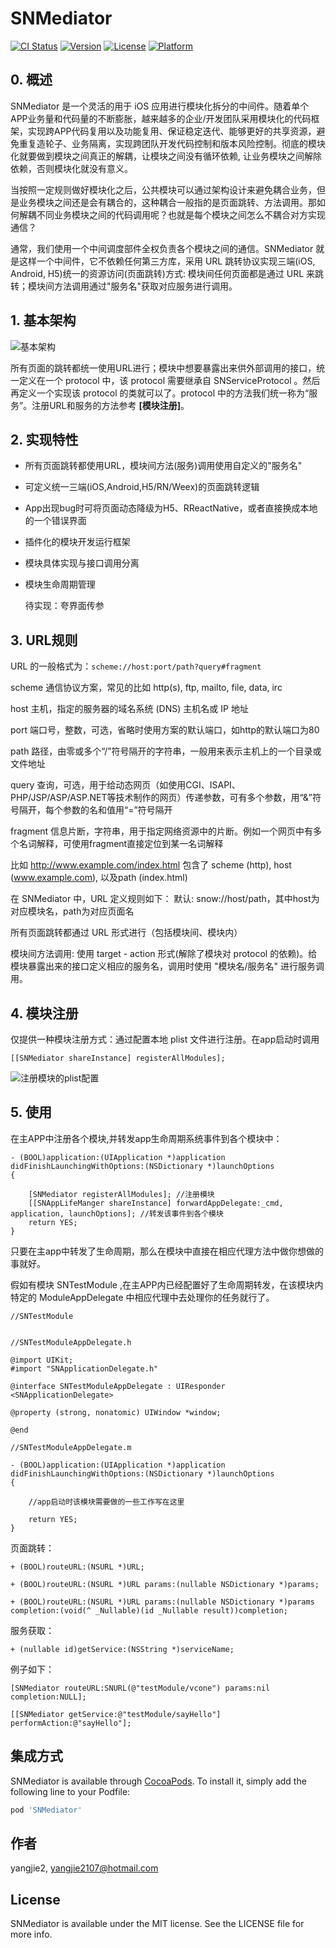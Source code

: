 # SNMediator

[![CI Status](http://img.shields.io/travis/yangjie2/SNMediator.svg?style=flat)](https://travis-ci.org/yangjie2/SNMediator)
[![Version](https://img.shields.io/cocoapods/v/SNMediator.svg?style=flat)](http://cocoapods.org/pods/SNMediator)
[![License](https://img.shields.io/cocoapods/l/SNMediator.svg?style=flat)](http://cocoapods.org/pods/SNMediator)
[![Platform](https://img.shields.io/cocoapods/p/SNMediator.svg?style=flat)](http://cocoapods.org/pods/SNMediator)


## 0. 概述

SNMediator 是一个灵活的用于 iOS 应用进行模块化拆分的中间件。随着单个APP业务量和代码量的不断膨胀，越来越多的企业/开发团队采用模块化的代码框架，实现跨APP代码复用以及功能复用、保证稳定迭代、能够更好的共享资源，避免重复造轮子、业务隔离，实现跨团队开发代码控制和版本风险控制。彻底的模块化就要做到模块之间真正的解耦，让模块之间没有循环依赖, 让业务模块之间解除依赖，否则模块化就没有意义。

当按照一定规则做好模块化之后，公共模块可以通过架构设计来避免耦合业务，但是业务模块之间还是会有耦合的，这种耦合一般指的是页面跳转、方法调用。那如何解耦不同业务模块之间的代码调用呢？也就是每个模块之间怎么不耦合对方实现通信？

通常，我们使用一个中间调度部件全权负责各个模块之间的通信。SNMediator 就是这样一个中间件，它不依赖任何第三方库，采用 URL 跳转协议实现三端(iOS, Android, H5)统一的资源访问(页面跳转)方式: 模块间任何页面都是通过 URL 来跳转；模块间方法调用通过"服务名"获取对应服务进行调用。


## 1. 基本架构


![基本架构](http://upload-images.jianshu.io/upload_images/2118879-8baf638048dfb0b8.png?imageMogr2/auto-orient/strip%7CimageView2/2/w/1240)

所有页面的跳转都统一使用URL进行；模块中想要暴露出来供外部调用的接口，统一定义在一个 protocol 中，该 protocol 需要继承自 SNServiceProtocol 。然后再定义一个实现该 protocol 的类就可以了。protocol 中的方法我们统一称为“服务”。注册URL和服务的方法参考 **[模块注册]**。


## 2. 实现特性


- 所有页面跳转都使用URL，模块间方法(服务)调用使用自定义的"服务名"
- 可定义统一三端(iOS,Android,H5/RN/Weex)的页面跳转逻辑
- App出现bug时可将页面动态降级为H5、RReactNative，或者直接换成本地的一个错误界面
- 插件化的模块开发运行框架
- 模块具体实现与接口调用分离
- 模块生命周期管理

  待实现：夸界面传参
	
			
## 3. URL规则


URL 的一般格式为：`scheme://host:port/path?query#fragment`

scheme  通信协议方案，常见的比如 http(s), ftp, mailto, file, data,  irc

host  主机，指定的服务器的域名系统 (DNS) 主机名或 IP 地址

port  端口号，整数，可选，省略时使用方案的默认端口，如http的默认端口为80
           
path  路径，由零或多个“/”符号隔开的字符串，一般用来表示主机上的一个目录或文件地址
           
query  查询，可选，用于给动态网页（如使用CGI、ISAPI、PHP/JSP/ASP/ASP.NET等技术制作的网页）传递参数，可有多个参数，用“&”符号隔开，每个参数的名和值用“=”符号隔开

fragment  信息片断，字符串，用于指定网络资源中的片断。例如一个网页中有多个名词解释，可使用fragment直接定位到某一名词解释
           
比如  http://www.example.com/index.html   包含了 scheme (http), host (www.example.com), 以及path (index.html)

在 SNMediator 中，URL 定义规则如下：
默认: snow://host/path，其中host为对应模块名，path为对应页面名

所有页面跳转都通过 URL 形式进行（包括模块间、模块内）


模块间方法调用: 使用 target - action 形式(解除了模块对 protocol 的依赖)。给模块暴露出来的接口定义相应的服务名，调用时使用 "模块名/服务名" 进行服务调用。


## 4. 模块注册

仅提供一种模块注册方式：通过配置本地 plist 文件进行注册。在app启动时调用   

  
```
[[SNMediator shareInstance] registerAllModules];

```



![注册模块的plist配置](http://upload-images.jianshu.io/upload_images/2118879-5dcd360538390db3.png?imageMogr2/auto-orient/strip%7CimageView2/2/w/1240)




## 5. 使用

在主APP中注册各个模块,并转发app生命周期系统事件到各个模块中：

```
- (BOOL)application:(UIApplication *)application didFinishLaunchingWithOptions:(NSDictionary *)launchOptions
{
	
    [SNMediator registerAllModules]; //注册模块
    [[SNAppLifeManger shareInstance] forwardAppDelegate:_cmd, application, launchOptions]; //转发该事件到各个模块
    return YES;
}

```

只要在主app中转发了生命周期，那么在模块中直接在相应代理方法中做你想做的事就好。

假如有模块 SNTestModule ,在主APP内已经配置好了生命周期转发，在该模块内特定的 ModuleAppDelegate 中相应代理中去处理你的任务就行了。

```
//SNTestModule


//SNTestModuleAppDelegate.h

@import UIKit;
#import "SNApplicationDelegate.h"

@interface SNTestModuleAppDelegate : UIResponder <SNApplicationDelegate>

@property (strong, nonatomic) UIWindow *window;

@end

//SNTestModuleAppDelegate.m

- (BOOL)application:(UIApplication *)application didFinishLaunchingWithOptions:(NSDictionary *)launchOptions
{

	//app启动时该模块需要做的一些工作写在这里
	
    return YES;
}

```


页面跳转：

```
+ (BOOL)routeURL:(NSURL *)URL;

+ (BOOL)routeURL:(NSURL *)URL params:(nullable NSDictionary *)params;

+ (BOOL)routeURL:(NSURL *)URL params:(nullable NSDictionary *)params completion:(void(^ _Nullable)(id _Nullable result))completion;
```

服务获取：

```
+ (nullable id)getService:(NSString *)serviceName;

```

例子如下：

```
[SNMediator routeURL:SNURL(@"testModule/vcone") params:nil completion:NULL];

[[SNMediator getService:@"testModule/sayHello"] performAction:@"sayHello"];

```


## 集成方式

SNMediator is available through [CocoaPods](http://cocoapods.org). To install
it, simply add the following line to your Podfile:


```ruby
pod 'SNMediator'
```





## 作者

yangjie2, yangjie2107@hotmail.com

## License

SNMediator is available under the MIT license. See the LICENSE file for more info.
